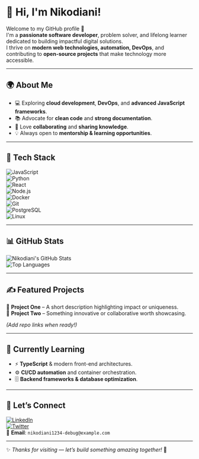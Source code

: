 # 👋 Hi, I'm Nikodiani!  

Welcome to my GitHub profile 🚀  
I'm a **passionate software developer**, problem solver, and lifelong learner dedicated to building impactful digital solutions.  
I thrive on **modern web technologies, automation, DevOps**, and contributing to **open-source projects** that make technology more accessible.  

---

## 🌍 About Me  
- 💻 Exploring **cloud development**, **DevOps**, and **advanced JavaScript frameworks**.  
- 📚 Advocate for **clean code** and **strong documentation**.  
- 🤝 Love **collaborating** and **sharing knowledge**.  
- 💡 Always open to **mentorship & learning opportunities**.  

---

## 🧰 Tech Stack  

![JavaScript](https://img.shields.io/badge/-JavaScript-black?style=flat-square&logo=javascript)  
![Python](https://img.shields.io/badge/-Python-black?style=flat-square&logo=python)  
![React](https://img.shields.io/badge/-React-black?style=flat-square&logo=react)  
![Node.js](https://img.shields.io/badge/-Node.js-black?style=flat-square&logo=node.js)  
![Docker](https://img.shields.io/badge/-Docker-black?style=flat-square&logo=docker)  
![Git](https://img.shields.io/badge/-Git-black?style=flat-square&logo=git)  
![PostgreSQL](https://img.shields.io/badge/-PostgreSQL-black?style=flat-square&logo=postgresql)  
![Linux](https://img.shields.io/badge/-Linux-black?style=flat-square&logo=linux)  

---

## 📊 GitHub Stats  

![Nikodiani's GitHub Stats](https://github-readme-stats.vercel.app/api?username=nikodiani1234-debug&show_icons=true&theme=vue-dark&hide_border=true&count_private=true)  
![Top Languages](https://github-readme-stats.vercel.app/api/top-langs/?username=nikodiani1234-debug&layout=compact&theme=vue-dark&hide_border=true)  

---

## ✍️ Featured Projects  

🔹 **Project One** – A short description highlighting impact or uniqueness.  
🔹 **Project Two** – Something innovative or collaborative worth showcasing.  

*(Add repo links when ready!)*  

---

## 🌱 Currently Learning  
- ⚡ **TypeScript** & modern front-end architectures.  
- ⚙️ **CI/CD automation** and container orchestration.  
- 🗄️ **Backend frameworks & database optimization**.  

---

## 💬 Let’s Connect  

[![LinkedIn](https://img.shields.io/badge/-LinkedIn-blue?style=flat-square&logo=linkedin)](https://linkedin.com/)  
[![Twitter](https://img.shields.io/badge/-Twitter-blue?style=flat-square&logo=twitter)](https://twitter.com/)  
📧 **Email**: `nikodiani1234-debug@example.com`  

---

✨ *Thanks for visiting — let’s build something amazing together!* 🚀
